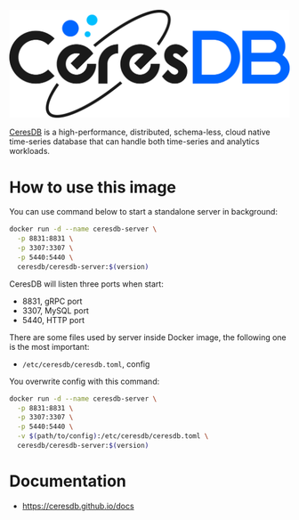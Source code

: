 ![logo](https://github.com/CeresDB/ceresdb/raw/main/docs/logo/CeresDB.png)


[CeresDB](https://github.com/CeresDB/ceresdb) is a high-performance, distributed, schema-less, cloud native time-series database that can handle both time-series and analytics workloads.

# How to use this image

You can use command below to start a standalone server in background:
```bash
docker run -d --name ceresdb-server \
  -p 8831:8831 \
  -p 3307:3307 \
  -p 5440:5440 \
  ceresdb/ceresdb-server:$(version)
```

CeresDB will listen three ports when start:
- 8831, gRPC port
- 3307, MySQL port
- 5440, HTTP port

There are some files used by server inside Docker image, the following one is the most important:
- `/etc/ceresdb/ceresdb.toml`, config

You overwrite config with this command:

```bash
docker run -d --name ceresdb-server \
  -p 8831:8831 \
  -p 3307:3307 \
  -p 5440:5440 \
  -v $(path/to/config):/etc/ceresdb/ceresdb.toml \
  ceresdb/ceresdb-server:$(version)
```

# Documentation
- https://ceresdb.github.io/docs
